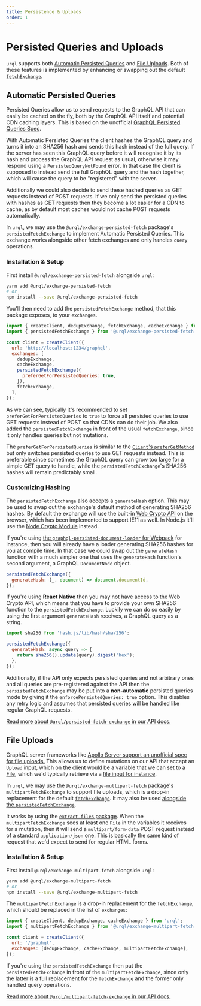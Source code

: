```yaml
---
title: Persistence & Uploads
order: 1
---
```


# Persisted Queries and Uploads

`urql` supports both [Automatic Persisted
Queries](https://www.apollographql.com/docs/apollo-server/performance/apq/) and [File
Uploads](https://www.apollographql.com/docs/apollo-server/data/file-uploads/).
Both of these features is implemented by enhancing or swapping out the default
[`fetchExchange`](../api/core.md#fetchexchange).

## Automatic Persisted Queries

Persisted Queries allow us to send requests to the GraphQL API that can easily be cached on the fly,
both by the GraphQL API itself and potential CDN caching layers. This is based on the unofficial
[GraphQL Persisted Queries
Spec](https://github.com/apollographql/apollo-link-persisted-queries#apollo-engine).

With Automatic Persisted Queries the client hashes the GraphQL query and turns it into an SHA256
hash and sends this hash instead of the full query. If the server has seen this GraphQL query before
it will recognise it by its hash and process the GraphQL API request as usual, otherwise it may
respond using a `PersistedQueryNotFound` error. In that case the client is supposed to instead send
the full GraphQL query and the hash together, which will cause the query to be "registered" with the
server.

Additionally we could also decide to send these hashed queries as GET requests instead of POST
requests. If we only send the persisted queries with hashes as GET requests then they become a lot
easier for a CDN to cache, as by default most caches would not cache POST requests automatically.

In `urql`, we may use the `@urql/exchange-persisted-fetch` package's `persistedFetchExchange` to
implement Automatic Persisted Queries. This exchange works alongside other fetch exchanges and only
handles `query` operations.

### Installation & Setup

First install `@urql/exchange-persisted-fetch` alongside `urql`:

```sh
yarn add @urql/exchange-persisted-fetch
# or
npm install --save @urql/exchange-persisted-fetch
```

You'll then need to add the `persistedFetchExchange` method, that this package exposes,
to your `exchanges`.

```js
import { createClient, dedupExchange, fetchExchange, cacheExchange } from 'urql';
import { persistedFetchExchange } from '@urql/exchange-persisted-fetch';

const client = createClient({
  url: 'http://localhost:1234/graphql',
  exchanges: [
    dedupExchange,
    cacheExchange,
    persistedFetchExchange({
      preferGetForPersistedQueries: true,
    }),
    fetchExchange,
  ],
});
```

As we can see, typically it's recommended to set `preferGetForPersistedQueries` to `true` to force
all persisted queries to use GET requests instead of POST so that CDNs can do their job.
We also added the `persistedFetchExchange` in front of the usual `fetchExchange`, since it only
handles queries but not mutations.

The `preferGetForPersistedQueries` is similar to the [`Client`'s
`preferGetMethod`](../api/core.md#client) but only switches persisted queries to use GET requests
instead. This is preferable since sometimes the GraphQL query can grow too large for a simple GET
query to handle, while the `persistedFetchExchange`'s SHA256 hashes will remain predictably small.

### Customizing Hashing

The `persistedFetchExchange` also accepts a `generateHash` option. This may be used to swap out the
exchange's default method of generating SHA256 hashes. By default the exchange will use the
built-in [Web Crypto API](https://developer.mozilla.org/en-US/docs/Web/API/Web_Crypto_API) on the
browser, which has been implemented to support IE11 as well. In Node.js it'll use the [Node
Crypto Module](https://nodejs.org/api/crypto.html) instead.

If you're using [the `graphql-persisted-document-loader` for
Webpack](https://github.com/leoasis/graphql-persisted-document-loader) for instance, then you will
already have a loader generating SHA256 hashes for you at compile time. In that case we could swap
out the `generateHash` function with a much simpler one that uses the `generateHash` function's
second argument, a GraphQL `DocumentNode` object.

```js
persistedFetchExchange({
  generateHash: (_, document) => document.documentId,
});
```

If you're using **React Native** then you may not have access to the Web Crypto API, which means
that you have to provide your own SHA256 function to the `persistedFetchExchange`. Luckily we can do
so easily by using the first argument `generateHash` receives, a GraphQL query as a string.

```js
import sha256 from 'hash.js/lib/hash/sha/256';

persistedFetchExchange({
  generateHash: async query => {
    return sha256().update(query).digest('hex');
  },
});
```

Additionally, if the API only expects persisted queries and not arbitrary ones and all queries are
pre-registered against the API then the `persistedFetchExchange` may be put into a **non-automatic**
persisted queries mode by giving it the `enforcePersistedQueries: true` option. This disables any
retry logic and assumes that persisted queries will be handled like regular GraphQL requests.

[Read more about `@urql/persisted-fetch-exchange` in our API
docs.](../api/persisted-fetch-exchange.md)

## File Uploads

GraphQL server frameworks like [Apollo Server support an unofficial spec for file
uploads.](https://www.apollographql.com/docs/apollo-server/data/file-uploads/) This allows us to
define mutations on our API that accept an `Upload` input, which on the client would be a variable
that we can set to a [File](https://developer.mozilla.org/en-US/docs/Web/API/File), which we'd
typically retrieve via a [file input for
instance](https://developer.mozilla.org/en-US/docs/Web/API/File/Using_files_from_web_applications).

In `urql`, we may use the `@urql/exchange-multipart-fetch` package's `multipartFetchExchange` to
support file uploads, which is a drop-in replacement for the default
[`fetchExchange`](../api/core.md#fetchexchange). It may also be used [alongside the
`persistedFetchExchange`](#automatic-persisted-queries).

It works by using the [`extract-files` package](https://www.npmjs.com/package/extract-files). When
the `multipartFetchExchange` sees at least one `File` in the variables it receives for a mutation,
then it will send a `multipart/form-data` POST request instead of a standard `application/json`
one. This is basically the same kind of request that we'd expect to send for regular HTML forms.

### Installation & Setup

First install `@urql/exchange-multipart-fetch` alongside `urql`:

```sh
yarn add @urql/exchange-multipart-fetch
# or
npm install --save @urql/exchange-multipart-fetch
```

The `multipartFetchExchange` is a drop-in replacement for the `fetchExchange`, which should be
replaced in the list of `exchanges`:

```js
import { createClient, dedupExchange, cacheExchange } from 'urql';
import { multipartFetchExchange } from '@urql/exchange-multipart-fetch';

const client = createClient({
  url: '/graphql',
  exchanges: [dedupExchange, cacheExchange, multipartFetchExchange],
});
```

If you're using the `persistedFetchExchange` then put the `persistedFetchExchange` in front of the
`multipartFetchExchange`, since only the latter is a full replacement for the `fetchExchange` and
the former only handled query operations.

[Read more about `@urql/multipart-fetch-exchange` in our API
docs.](../api/multipart-fetch-exchange.md)
